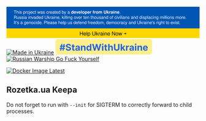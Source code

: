 [![Stand With Ukraine](https://raw.githubusercontent.com/vshymanskyy/StandWithUkraine/main/banner-direct-single.svg)](https://stand-with-ukraine.pp.ua)
[![Made in Ukraine](https://img.shields.io/badge/made_in-Ukraine-ffd700.svg?labelColor=0057b7)](https://stand-with-ukraine.pp.ua)
[![Stand With Ukraine](https://raw.githubusercontent.com/vshymanskyy/StandWithUkraine/main/badges/StandWithUkraine.svg)](https://stand-with-ukraine.pp.ua)
[![Russian Warship Go Fuck Yourself](https://raw.githubusercontent.com/vshymanskyy/StandWithUkraine/main/badges/RussianWarship.svg)](https://stand-with-ukraine.pp.ua)

[![Docker Image Latest](https://github.com/ALERTua/rozetka_keepa/actions/workflows/docker-image.yml/badge.svg)](https://github.com/ALERTua/rozetka_keepa/actions/workflows/docker-image.yml)

Rozetka.ua Keepa
----------------

Do not forget to run with `--init` for SIGTERM to correctly forward to child processes.
